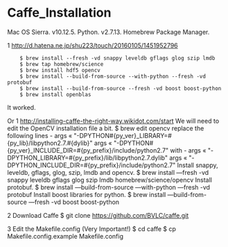 # Caffe_Installation
Mac OS Sierra. v10.12.5.
Python. v2.7.13.
Homebrew Package Manager.

1
http://d.hatena.ne.jp/shu223/touch/20160105/1451952796
```{r, engine='bash', code_block_name}
    $ brew install --fresh -vd snappy leveldb gflags glog szip lmdb
    $ brew tap homebrew/science
    $ brew install hdf5 opencv
    $ brew install --build-from-source --with-python --fresh -vd protobuf
    $ brew install --build-from-source --fresh -vd boost boost-python
    $ brew install openblas
```
It worked. 
  
Or 1
http://installing-caffe-the-right-way.wikidot.com/start
We will need to edit the OpenCV installation file a bit.
  $ brew edit opencv
replace the following lines -
  args « "-DPYTHON#{py_ver}_LIBRARY=#{py_lib}/libpython2.7.#{dylib}"
  args « "-DPYTHON#{py_ver}_INCLUDE_DIR=#{py_prefix}/include/python2.7"
  with -
  args « "-DPYTHON_LIBRARY=#{py_prefix}/lib/libpython2.7.dylib"
  args « "-DPYTHON_INCLUDE_DIR=#{py_prefix}/include/python2.7"
Install snappy, leveldb, gflags, glog, szip, lmdb and opencv.
  $ brew install —fresh -vd snappy leveldb gflags glog szip lmdb homebrew/science/opencv
Install protobuf.
  $ brew install —build-from-source —with-python —fresh -vd protobuf
Install boost libraries for python.
  $ brew install —build-from-source —fresh -vd boost boost-python
  
2 Download Caffe
  $ git clone https://github.com/BVLC/caffe.git
  
3 Edit the Makefile.config (Very Important!)
  $ cd caffe
  $ cp Makefile.config.example Makefile.config
  

